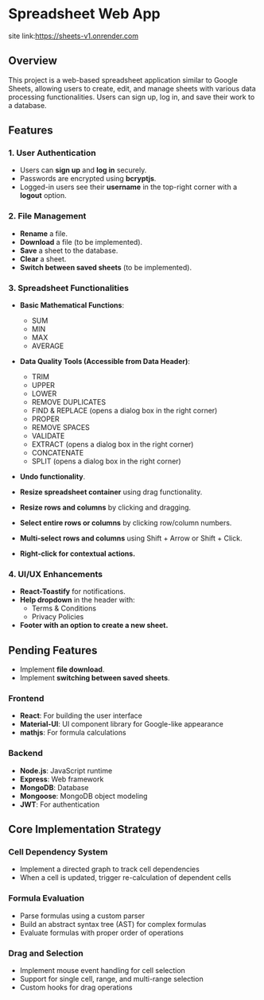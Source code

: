 # Spreadsheet Web App

site link:https://sheets-v1.onrender.com

## Overview
This project is a web-based spreadsheet application similar to Google Sheets, allowing users to create, edit, and manage sheets with various data processing functionalities. Users can sign up, log in, and save their work to a database. 

## Features

### 1. User Authentication
- Users can **sign up** and **log in** securely.
- Passwords are encrypted using **bcryptjs**.
- Logged-in users see their **username** in the top-right corner with a **logout** option.

### 2. File Management
- **Rename** a file.
- **Download** a file (to be implemented).
- **Save** a sheet to the database.
- **Clear** a sheet.
- **Switch between saved sheets** (to be implemented).

### 3. Spreadsheet Functionalities
- **Basic Mathematical Functions**:
  - SUM
  - MIN
  - MAX
  - AVERAGE
- **Data Quality Tools (Accessible from Data Header)**:
  - TRIM
  - UPPER
  - LOWER
  - REMOVE DUPLICATES
  - FIND & REPLACE (opens a dialog box in the right corner)
  - PROPER
  - REMOVE SPACES
  - VALIDATE
  - EXTRACT (opens a dialog box in the right corner)
  - CONCATENATE
  - SPLIT (opens a dialog box in the right corner)

- **Undo functionality**.
- **Resize spreadsheet container** using drag functionality.
- **Resize rows and columns** by clicking and dragging.
- **Select entire rows or columns** by clicking row/column numbers.
- **Multi-select rows and columns** using Shift + Arrow or Shift + Click.
- **Right-click for contextual actions.**

### 4. UI/UX Enhancements
- **React-Toastify** for notifications.
- **Help dropdown** in the header with:
  - Terms & Conditions
  - Privacy Policies
- **Footer with an option to create a new sheet.**

## Pending Features
- Implement **file download**.
- Implement **switching between saved sheets**.

### Frontend
- **React**: For building the user interface
- **Material-UI**: UI component library for Google-like appearance
- **mathjs**: For formula calculations

### Backend
- **Node.js**: JavaScript runtime
- **Express**: Web framework
- **MongoDB**: Database
- **Mongoose**: MongoDB object modeling
- **JWT**: For authentication

## Core Implementation Strategy

### Cell Dependency System
- Implement a directed graph to track cell dependencies
- When a cell is updated, trigger re-calculation of dependent cells

### Formula Evaluation
- Parse formulas using a custom parser
- Build an abstract syntax tree (AST) for complex formulas
- Evaluate formulas with proper order of operations

### Drag and Selection
- Implement mouse event handling for cell selection
- Support for single cell, range, and multi-range selection
- Custom hooks for drag operations

